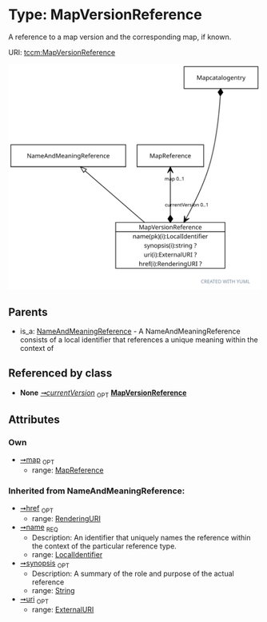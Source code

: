 
# Type: MapVersionReference


A reference to a map version and the corresponding map, if known.

URI: [tccm:MapVersionReference](https://hotecosystem.org/tccm/MapVersionReference)


![img](images/MapVersionReference.svg)

## Parents

 *  is_a: [NameAndMeaningReference](NameAndMeaningReference.md) - A NameAndMeaningReference consists of a local identifier that references a unique meaning within the context of

## Referenced by class

 *  **None** *[➞currentVersion](mapcatalogentry__currentVersion.md)*  <sub>OPT</sub>  **[MapVersionReference](MapVersionReference.md)**

## Attributes


### Own

 * [➞map](mapVersionReference__map.md)  <sub>OPT</sub>
    * range: [MapReference](MapReference.md)

### Inherited from NameAndMeaningReference:

 * [➞href](nameAndMeaningReference__href.md)  <sub>OPT</sub>
    * range: [RenderingURI](types/RenderingURI.md)
 * [➞name](nameAndMeaningReference__name.md)  <sub>REQ</sub>
    * Description: An identifier that uniquely names the reference within the context of the particular reference type.
    * range: [LocalIdentifier](types/LocalIdentifier.md)
 * [➞synopsis](nameAndMeaningReference__synopsis.md)  <sub>OPT</sub>
    * Description: A summary of the role and purpose of the actual reference
    * range: [String](types/String.md)
 * [➞uri](nameAndMeaningReference__uri.md)  <sub>OPT</sub>
    * range: [ExternalURI](types/ExternalURI.md)
